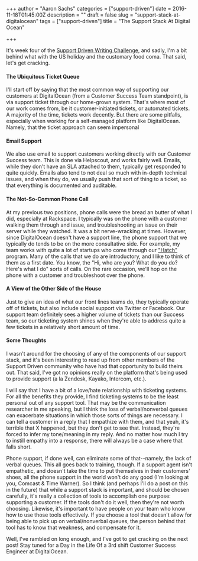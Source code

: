 +++
author = "Aaron Sachs"
categories = ["support-driven"]
date = 2016-11-18T01:45:00Z
description = ""
draft = false
slug = "support-stack-at-digitalocean"
tags = ["support-driven"]
title = "The Support Stack At Digital Ocean"

+++

It's week four of the [Support Driven Writing Challenge](https://supportdriven.com/2016/10/21/stretch-your-typing-fingers-support-driven-6-week-writing-challenge/), and sadly, I'm a bit behind what with the US holiday and the customary food coma. That said, let's get cracking.

#### The Ubiquitous Ticket Queue
I'll start off by saying that the most common way of supporting our customers at DigitalOcean (from a Customer Success Team standpoint), is via support ticket through our home-grown system. That's where most of our work comes from, be it customer-initiated tickets, or automated tickets. A majority of the time, tickets work decently. But there are some pitfalls, especially when working for a self-managed platform like DigitalOcean. Namely, that the ticket approach can seem impersonal

#### Email Support
We also use email to support customers working directly with our Customer Success team. This is done via Helpscout, and works fairly well. Emails, while they don't have an SLA attached to them, typically get responded to quite quickly. Emails also tend to not deal so much with in-depth technical issues, and when they do, we usually push that sort of thing to a ticket, so that everything is documented and auditable.

#### The Not-So-Common Phone Call
At my previous two positions, phone calls were the bread an butter of what I did, especially at Rackspace. I typically was on the phone with a customer walking them through and issue, and troubleshooting an issue on their server while they watched. It was a bit nerve-wracking at times. However, since DigitalOcean doesn't have a support line, the phone support that we typically do tends to be on the more consultative side. For example, my team works with quite a lot of startups who come through our ["Hatch"](http://do.co/hatch) program. Many of the calls that we do are introductory, and I like to think of them as a first date. You know, the "Hi, who are you? What do you do? Here's what I do" sorts of calls. On the rare occasion, we'll hop on the phone with a customer and troubleshoot over the phone.

#### A View of the Other Side of the House
Just to give an idea of what our front lines teams do, they typically operate off of tickets, but also include social support via Twitter or Facebook. Our support team definitely sees a higher volume of tickets than our Success team, so our ticketing system shines when they're able to address quite a few tickets in a relatively short amount of time.

#### Some Thoughts
I wasn't around for the choosing of any of the components of our support stack, and it's been interesting to read up from other members of the Support Driven community who have had that opportunity to build theirs out. That said, I've got no opinions really on the platform that's being used to provide support (a la Zendesk, Kayako, Intercom, etc.).

I will say that I have a bit of a love/hate relationship with ticketing systems. For all the benefits they provide, I find ticketing systems to be the least personal out of any support tool. That may be the communication researcher in me speaking, but I think the loss of verbal/nonverbal queues can exacerbate situations in which those sorts of things are necessary. I can tell a customer in a reply that I empathize with them, and that yeah, it's terrible that X happened, but they don't get to see that. Instead, they're forced to infer my tone/meaning in my reply. And no matter how much I try to instill empathy into a response, there will always be a case where that falls short.

Phone support, if done well, can eliminate some of that--namely, the lack of verbal queues. This all goes back to training, though. If a support agent isn't empathetic, and doesn't take the time to put themselves in their customers' shoes, all the phone support in the world won't do any good (I'm looking at you, Comcast & Time Warner). So I think (and perhaps I'll do a post on this in the future) that while a support stack is important, and should be chosen carefully, it's really a collection of tools to accomplish one purpose: supporting a customer. If the tools don't do it well, then they're not worth choosing. Likewise, it's important to have people on your team who know how to use those tools effectively. If you choose a tool that doesn't allow for being able to pick up on verbal/nonverbal queues, the person behind that tool has to know that weakness, and compensate for it.

Well, I've rambled on long enough, and I've got to get cracking on the next post! Stay tuned for a Day in the Life Of a 3rd shift Customer Success Engineer at DigitalOcean.